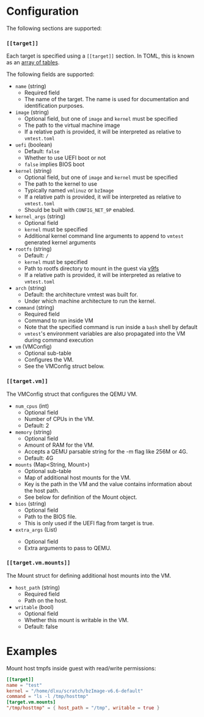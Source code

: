 # Configuration

The following sections are supported:

### `[[target]]`

Each target is specified using a `[[target]]` section. In TOML, this is known
as an [array of tables](https://toml.io/en/v1.0.0-rc.3#array-of-tables).

The following fields are supported:

* `name` (string)
    * Required field
    * The name of the target. The name is used for documentation and
      identification purposes.
* `image` (string)
    * Optional field, but one of `image` and `kernel` must be specified
    * The path to the virtual machine image
    * If a relative path is provided, it will be interpreted as relative to
      `vmtest.toml`
* `uefi` (boolean)
    * Default: `false`
    * Whether to use UEFI boot or not
    * `false` implies BIOS boot
* `kernel` (string)
    * Optional field, but one of `image` and `kernel` must be specified
    * The path to the kernel to use
    * Typically named `vmlinuz` or `bzImage`
    * If a relative path is provided, it will be interpreted as relative to
      `vmtest.toml`
    * Should be built with `CONFIG_NET_9P` enabled.
* `kernel_args` (string)
    * Optional field
    * `kernel` must be specified
    * Additional kernel command line arguments to append to `vmtest` generated
      kernel arguments
* `rootfs` (string)
    * Default: `/`
    * `kernel` must be specified
    * Path to rootfs directory to mount in the guest via
      [v9fs](https://docs.kernel.org/filesystems/9p.html)
    * If a relative path is provided, it will be interpreted as relative to
      `vmtest.toml`
* `arch` (string)
    * Default: the architecture vmtest was built for.
    * Under which machine architecture to run the kernel.
* `command` (string)
    * Required field
    * Command to run inside VM
    * Note that the specified command is run inside a `bash` shell by default
    * `vmtest`'s environment variables are also propagated into the VM during
      command execution
* `vm` (VMConfig)
    * Optional sub-table
    * Configures the VM.
    * See the VMConfig struct below.

### `[[target.vm]]`

The VMConfig struct that configures the QEMU VM.

* `num_cpus` (int)
    * Optional field
    * Number of CPUs in the VM.
    * Default: 2
* `memory` (string)
    * Optional field
    * Amount of RAM for the VM.
    * Accepts a QEMU parsable string for the -m flag like 256M or 4G.
    * Default: 4G
* `mounts` (Map<String, Mount>)
    * Optional sub-table
    * Map of additional host mounts for the VM.
    * Key is the path in the VM and the value contains information about the host path.
    * See below for definition of the Mount object.
* `bios` (string)
    * Optional field
    * Path to the BIOS file.
    * This is only used if the UEFI flag from target is true.
* `extra_args` (List<string>)
    * Optional field
    * Extra arguments to pass to QEMU.

### `[[target.vm.mounts]]`

The Mount struct for defining additional host mounts into the VM.

* `host_path` (string)
    * Required field
    * Path on the host.
* `writable` (bool)
    * Optional field
    * Whether this mount is writable in the VM.
    * Default: false

# Examples

Mount host tmpfs inside guest with read/write permissions:

```toml
[[target]]
name = "test"
kernel = "/home/dlxu/scratch/bzImage-v6.6-default"
command = "ls -l /tmp/hosttmp"
[target.vm.mounts]
"/tmp/hosttmp" = { host_path = "/tmp", writable = true }
```
